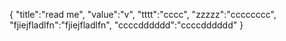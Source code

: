 {
  "title":"read me",
  "value":"v",
  "tttt":"cccc",
  "zzzzz":"cccccccc",
  "fjiejfladlfn":"fjiejfladlfn",
  "ccccdddddd":"ccccdddddd"
}
